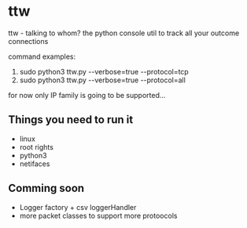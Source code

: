 # ttw
ttw - talking to whom? the python console util to track all your outcome connections

command examples:
1. sudo python3 ttw.py  --verbose=true --protocol=tcp
2. sudo python3 ttw.py  --verbose=true --protocol=all

for now only IP family is going to be supported...

## Things you need to run it
* linux
* root rights
* python3
* netifaces

## Comming soon
* Logger factory + csv loggerHandler
* more packet classes to support more protoocols

